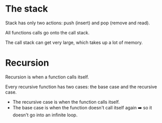 # The stack

Stack has only two actions: push (insert) and pop (remove and read).

All functions calls go onto the call stack.

The call stack can get very large, which takes up a lot of memory.

# Recursion

Recursion is when a function calls itself.

Every recursive function has two cases: the base case and the recursive case.

- The recursive case is when the function calls itself.
- The base case is when the function doesn't call itself again :arrow_right: so it doesn't go into an infinite loop.